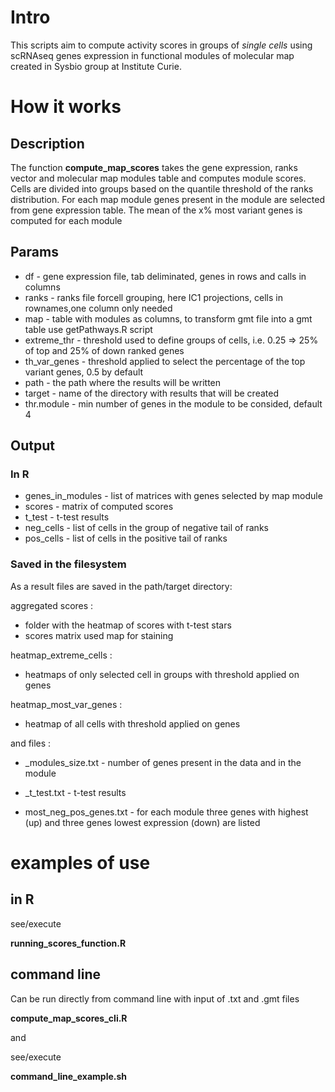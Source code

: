 # Intro

This scripts aim to compute activity scores in groups of *single cells* using scRNAseq genes expression in functional modules of molecular map created in Sysbio group at Institute Curie.

# How it works

## Description

The function **compute_map_scores** takes the gene expression, ranks vector and molecular map modules table and computes module scores.
Cells are divided into groups based on the quantile threshold of the ranks distribution. For each map module genes present in the module are selected from gene expression table. The mean of the x% most variant genes is computed for each module

## Params 

- df - gene expression file, tab deliminated, genes in rows and calls in columns
- ranks - ranks file forcell grouping, here IC1 projections, cells in rownames,one column only needed
- map - table with modules as columns, to transform gmt file into a gmt table use getPathways.R script
- extreme_thr - threshold used to define groups of cells, i.e. 0.25 => 25% of top and 25% of down ranked genes
- th_var_genes - threshold applied to select the percentage of the top variant genes, 0.5 by default
- path - the path where the results will be written
- target - name of the directory with results that will be created
- thr.module - min number of genes in the module to be consided, default 4

## Output

### In R

- genes_in_modules - list of matrices with genes selected by map module
- scores - matrix of computed scores
- t_test - t-test results
- neg_cells - list of cells in the group of negative tail of ranks
- pos_cells - list of cells in the positive tail of ranks

### Saved in the filesystem 

As a result files are saved in the path/target directory:

aggregated scores :
  
- folder with the heatmap of scores with t-test stars
- scores matrix used map for staining

heatmap_extreme_cells :
  
- heatmaps of only selected cell in groups with threshold applied on genes
         
heatmap_most_var_genes :
  
- heatmap of all cells with threshold applied on genes
        
and files :

   - _modules_size.txt - number of genes present in the data and in the module
   
   - _t_test.txt - t-test results
   
   - most_neg_pos_genes.txt - for each module three genes with highest (up) and three genes lowest expression (down) are listed

# examples of use

## in R

see/execute

**running_scores_function.R**

## command line


Can be run directly from command line with input of .txt and .gmt files

**compute_map_scores_cli.R**

and 

see/execute 

**command_line_example.sh**

